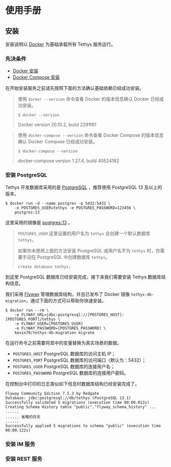 # 使用手册

## 安装

安装说明以 [Docker](https://docs.docker.com) 为基础承载所有 Tethys 服务运行。

### 先决条件

- [Docker 安装](https://docs.docker.com/get-docker)
- [Docker Compose 安装](https://docs.docker.com/compose/install)

在开始安装服务之前请先按照下面的方法确认基础依赖已经成功安装。

> 使用 `docker --version` 命令查看 Docker 的版本信息确认 Docker 已经成功安装。
> ```
> $ docker --version
> ```
> Docker version 20.10.2, build 2291f61

> 使用 `docker-compose --version` 命令查看 Docker Compose 的版本信息确认 Docker Compose 已经成功安装。
> ```
> $ docker-compose --version
> ```
> docker-compose version 1.27.4, build 40524192

### 安装 PostgreSQL

Tethys 开发数据库采用的是 [PostgreSQL](https://www.postgresql.org/) ，推荐使用 PostgreSQL 13 及以上的版本。

```
$ docker run -d --name postgres -p 5432:5432 \
    -e POSTGRES_USER=tethys -e POSTGRES_PASSWORD=123456 \
    postgres:13
```

这里采用的镜像是 [postgres:13](https://hub.docker.com/_/postgres) 。

> `POSTGRES_USER` 这里设置的用户名为 `tethys` 会创建一个默认数据库 `tethys`。
>
> 如果你未使用上面的方法安装 PostgreSQL 或用户名不为 `tethys` 时，你需要手动在 PostgreSQL 中创建数据库 `tethys`。
> ```
> create database tethys;
> ```

到这里 PostgreSQL 数据库已经安装完成，接下来我们需要安装 Tethys 数据库结构信息。

我们采用 [Flyway](https://flywaydb.org/) 管理数据库结构，并且已发布了 Docker 镜像 `tethys-db-migration`，通过下面的方式可以帮助你快速安装。

```
$ docker run --rm \
    -e FLYWAY_URL=jdbc:postgresql://[POSTGRES_HOST]:[POSTGRES_PORT]/tethys \
    -e FLYWAY_USER=[POSTGRES_USER]
    -e FLYWAY_PASSWORD=[POSTGRES_PASSWORD] \
    kevin70/tethys-db-migration migrate
```

在运行命令之前需要将其中的变量替换为真实场景的数据。

- `POSTGRES_HOST` PostgreSQL 数据库的访问主机 IP；
- `POSTGRES_PORT` PostgreSQL 数据库的访问端口（默认为：5432）；
- `POSTGRES_USER` PostgreSQL 数据库的连接用户名；
- `POSTGRES_PASSWORD` PostgreSQL 数据库的连接用户密码。

在控制台中打印的日志类似如下信息时数据库结构已经安装完成了。

```
Flyway Community Edition 7.5.3 by Redgate
Database: jdbc:postgresql://db/tethys (PostgreSQL 13.1)
Successfully validated 5 migrations (execution time 00:00.012s)
Creating Schema History table "public"."flyway_schema_history" ...
......
...... 省略的日志
......
Successfully applied 5 migrations to schema "public" (execution time 00:00.122s)
```

### 安装 IM 服务

### 安装 REST 服务
